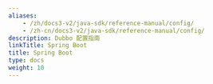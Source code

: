 ```yaml
---
aliases:
    - /zh/docs3-v2/java-sdk/reference-manual/config/
    - /zh-cn/docs3-v2/java-sdk/reference-manual/config/
description: Dubbo 配置指南
linkTitle: Spring Boot
title: Spring Boot
type: docs
weight: 10
---
```

